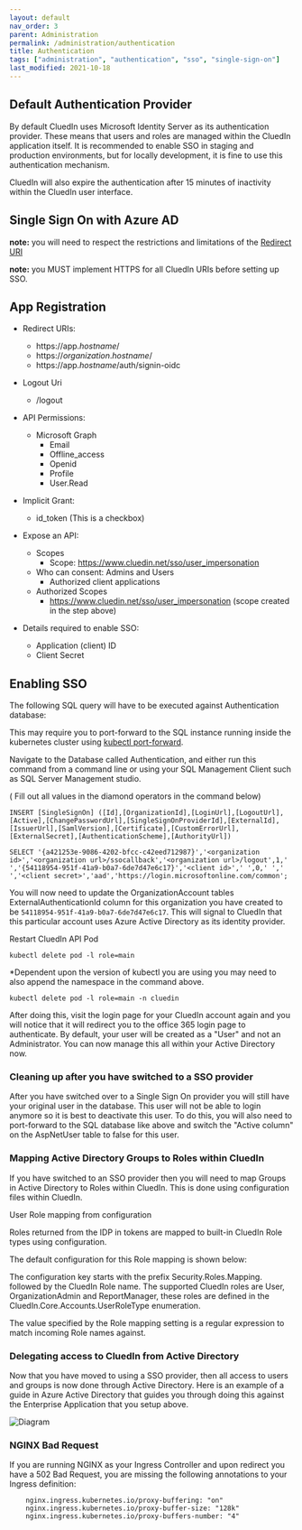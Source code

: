 ```yaml
---
layout: default
nav_order: 3
parent: Administration
permalink: /administration/authentication
title: Authentication
tags: ["administration", "authentication", "sso", "single-sign-on"]
last_modified: 2021-10-18
---
```


## Default Authentication Provider

By default CluedIn uses Microsoft Identity Server as its authentication provider. These means that users and roles are managed within the CluedIn application itself. It is recommended to enable SSO in staging and production environments, but for locally development, it is fine to use this authentication mechanism. 

CluedIn will also expire the authentication after 15 minutes of inactivity within the CluedIn user interface. 

## Single Sign On with Azure AD

**note:** you will need to respect the restrictions and limitations of the [Redirect URI](https://docs.microsoft.com/en-us/azure/active-directory/develop/reply-url)

**note:** you MUST implement HTTPS for all CluedIn URIs before setting up SSO.

## App Registration
* Redirect URIs:
  * https://app._hostname_/
  * https://_organization_._hostname_/
  * https://app._hostname_/auth/signin-oidc

* Logout Uri
  * <org account url>/logout


* API Permissions:
  * Microsoft Graph
    * Email
    * Offline_access
    * Openid
    * Profile
    * User.Read
 
* Implicit Grant:
  * id_token (This is a checkbox)

* Expose an API:
  * Scopes
    * Scope: https://www.cluedin.net/sso/user_impersonation
  * Who can consent: Admins and Users
    * Authorized client applications
  * Authorized Scopes
    * https://www.cluedin.net/sso/user_impersonation (scope created in the step above)
 
* Details required to enable SSO:
  * Application (client) ID
  * Client Secret

## Enabling SSO
The following SQL query will have to be executed against Authentication database:

This may require you to port-forward to the SQL instance running inside the kubernetes cluster using [kubectl port-forward](https://kubernetes.io/docs/tasks/access-application-cluster/port-forward-access-application-cluster/). 

Navigate to the Database called Authentication, and either run this command from a command line or using your SQL Management Client such as SQL Server Management studio.

( Fill out all values in the diamond operators in the command below)
```
INSERT [SingleSignOn] ([Id],[OrganizationId],[LoginUrl],[LogoutUrl],[Active],[ChangePasswordUrl],[SingleSignOnProviderId],[ExternalId],[IssuerUrl],[SamlVersion],[Certificate],[CustomErrorUrl],[ExternalSecret],[AuthenticationScheme],[AuthorityUrl])

SELECT '{a421253e-9086-4202-bfcc-c42eed712987}','<organization id>','<organization url>/ssocallback','<organization url>/logout',1,' ','{54118954-951f-41a9-b0a7-6de7d47e6c17}','<client id>',' ',0,' ',' ','<client secret>','aad','https://login.microsoftonline.com/common';
```

You will now need to update the OrganizationAccount tables ExternalAuthenticationId column for this organization you have created to be  `54118954-951f-41a9-b0a7-6de7d47e6c17`. This will signal to CluedIn that this particular account uses Azure Active Directory as its identity provider.

Restart CluedIn API Pod
```
kubectl delete pod -l role=main
```

*Dependent upon the version of kubectl you are using you may need to also append the namespace in the command above.

```
kubectl delete pod -l role=main -n cluedin
```

After doing this, visit the login page for your CluedIn account again and you will notice that it will redirect you to the office 365 login page to authenticate. By default, your user will be created as a "User" and not an Administrator. You can now manage this all within your Active Directory now.

### Cleaning up after you have switched to a SSO provider

After you have switched over to a Single Sign On provider you will still have your original user in the database. This user will not be able to login anymore so it is best to deactivate this user. To do this, you will also need to port-forward to the SQL database like above and switch the "Active column" on the AspNetUser table to false for this user. 

### Mapping Active Directory Groups to Roles within CluedIn

If you have switched to an SSO provider then you will need to map Groups in Active Directory to Roles within CluedIn. This is done using configuration files within CluedIn. 

User Role mapping from configuration

Roles returned from the IDP in tokens are mapped to built-in CluedIn Role types using configuration.

The default configuration for this Role mapping is shown below:

<add key="Security.Roles.Mapping.User" value=".*User" />

<add key="Security.Roles.Mapping.OrganizationAdmin" value=".*Organization.*Admin" />

<add key="Security.Roles.Mapping.ReportManager" value=".*ReportManager" />

The configuration key starts with the prefix Security.Roles.Mapping. followed by the CluedIn Role name. The supported CluedIn roles are User, OrganizationAdmin and ReportManager, these roles are defined in the CluedIn.Core.Accounts.UserRoleType enumeration.

The value specified by the Role mapping setting is a regular expression to match incoming Role names against.

### Delegating access to CluedIn from Active Directory

Now that you have moved to using a SSO provider, then all access to users and groups is now done through Active Directory. Here is an example of a guide in Azure Active Directory that guides you through doing this against the Enterprise Application that you setup above. 

![Diagram](../assets/images/administration/change-authentication-type.png)

### NGINX Bad Request
If you are running NGINX as your Ingress Controller and upon redirect you have a 502 Bad Request, you are missing the following annotations to your Ingress definition:

```
    nginx.ingress.kubernetes.io/proxy-buffering: "on"
    nginx.ingress.kubernetes.io/proxy-buffer-size: "128k"
    nginx.ingress.kubernetes.io/proxy-buffers-number: "4"
```

